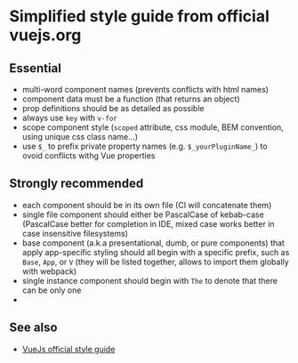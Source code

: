 # Simplified style guide from official vuejs.org

## Essential

- multi-word component names (prevents conflicts with html names)
- component data must be a function (that returns an object)
- prop definitions should be as detailed as possible
- always use `key` with `v-for`
- scope component style (`scoped` attribute, css module, BEM convention, using unique css class name...)
- use `$_` to prefix private property names (e.g. `$_yourPluginName_`) to ovoid conflicts withg Vue properties

## Strongly recommended

- each component should be in its own file (CI will concatenate them)
- single file component should either be PascalCase of kebab-case (PascalCase better for completion in IDE, mixed case works better in case insensitive filesystems)
- base component (a.k.a presentational, dumb, or pure components) that apply app-specific styling should all begin with a specific prefix, such as `Base`, `App`, or `V` (they will be listed together, allows to import them globally with webpack)
- single instance component should begin with `The` to denote that there can be only one
- 

## See also
- [VueJs official style guide](https://vuejs.org/v2/style-guide/)
